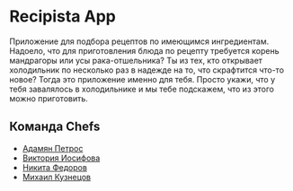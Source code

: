 # Recipista App

Приложение для подбора рецептов по имеющимся ингредиентам.
Надоело, что для приготовления блюда по рецепту требуется корень мандрагоры или усы рака-отшельника?
Ты из тех, кто открывает холодильник по несколько раз в надежде на то, что скрафтится что-то новое?
Тогда это приложение именно для тебя. Просто укажи, что у тебя завалялось в холодильнике и мы тебе
подскажем, что из этого можно приготовить.

## Команда Chefs

- [Адамян Петрос](https://github.com/HimmelSpark)
- [Виктория Иосифова](https://github.com/viktoriaai)
- [Никита Федоров](https://github.com/wnikiti4)
- [Михаил Кузнецов](https://github.com/Neonchick)
